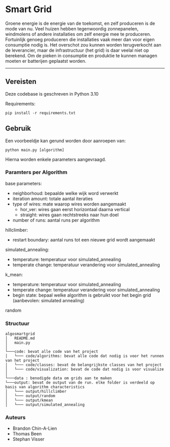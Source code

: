 # Smart Grid

Groene energie is de energie van de toekomst, en zelf produceren is de mode van nu. Veel huizen hebben tegenwoordig zonnepanelen, windmolens of andere installaties om zelf energie mee te produceren. Fortuinlijk genoeg produceren die installaties vaak meer dan voor eigen consumptie nodig is. Het overschot zou kunnen worden terugverkocht aan de leverancier, maar de infrastructuur (het grid) is daar veelal niet op berekend. Om de pieken in consumptie en produktie te kunnen managen moeten er batterijen geplaatst worden.

---

## Vereisten 

Deze codebase is geschreven in Python 3.10

Requirements:

    pip install -r requirements.txt

## Gebruik

Een voorbeeldje kan gerund worden door aanroepen van:

    python main.py [algorithm]

Hierna worden enkele parameters aangevraagd.

### Paramters per Algorithm
base parameters:
- neighborhoud: bepaalde welke wijk word verwerkt
- iteration amount: totale aantal iteraties
- type of wires: mate waarop wires worden aangemaakt
    - hor_ver: wires gaan eerst horizontaal daarna vertical
    - straight: wires gaan rechtstreeks naar hun doel
- number of runs: aantal runs per algorithm

hillclimber:
- restart boundary: aantal runs tot een nieuwe grid wordt aangemaakt

simulated_annealing:
- temperature: temperatuur voor simulated_annealing
- temperate change: temperatuur verandering voor simulated_annealing

k_mean:
- temperature: temperatuur voor simulated_annealing
- temperate change: temperatuur verandering voor simulated_annealing
- begin state: bepaal welke algorithm is gebruikt voor het begin grid (aanbevolen: simulated annealing)

random

### Structuur 

```
algosmartgrid
│   README.md
│   main.py    
│
└───code: bevat alle code van het project
│   └─── code/algorithms: bevat alle code dat nodig is voor het runnen van het project
│   └─── code/classes: bevat de belangrijkste classes van het project
│   └─── code/visualization: bevat de code dat nodig is voor visualize
│   
└───data : benodigde data om grids aan te maken
└───output: bevat de output van de run. elke folder is verdeeld op basis van algorithm characteristics
│   └─── output/hillclimber
│   └─── output/random
│   └─── output/kmean
│   └─── output/simulated_annealing

```

### Auteurs
- Brandon Chin-A-Lien
- Thomas Been
- Stephan Visser
